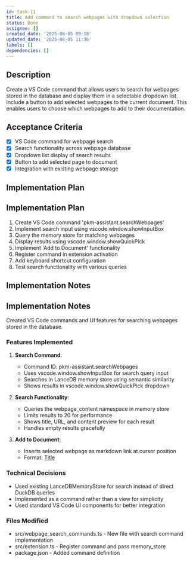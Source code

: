 ```yaml
---
id: task-11
title: Add command to search webpages with dropdown selection
status: Done
assignee: []
created_date: '2025-08-05 09:18'
updated_date: '2025-08-05 11:36'
labels: []
dependencies: []
---
```


## Description

Create a VS Code command that allows users to search for webpages stored in the database and display them in a selectable dropdown list. Include a button to add selected webpages to the current document. This enables users to choose which webpages to add to their documentation.

## Acceptance Criteria

- [x] VS Code command for webpage search
- [x] Search functionality across webpage database
- [x] Dropdown list display of search results
- [x] Button to add selected page to document
- [x] Integration with existing webpage storage

## Implementation Plan

## Implementation Plan

1. Create VS Code command 'pkm-assistant.searchWebpages'
2. Implement search input using vscode.window.showInputBox
3. Query the memory store for matching webpages
4. Display results using vscode.window.showQuickPick
5. Implement 'Add to Document' functionality
6. Register command in extension activation
7. Add keyboard shortcut configuration
8. Test search functionality with various queries

## Implementation Notes

## Implementation Notes

Created VS Code commands and UI features for searching webpages stored in the database.

### Features Implemented

1. **Search Command**: 
   - Command ID: pkm-assistant.searchWebpages
   - Uses vscode.window.showInputBox for search query input
   - Searches in LanceDB memory store using semantic similarity
   - Shows results in vscode.window.showQuickPick dropdown

2. **Search Functionality**:
   - Queries the webpage_content namespace in memory store
   - Limits results to 20 for performance
   - Shows title, URL, and content preview for each result
   - Handles empty results gracefully

3. **Add to Document**:
   - Inserts selected webpage as markdown link at cursor position
   - Format: [Title](URL)

### Technical Decisions

- Used existing LanceDBMemoryStore for search instead of direct DuckDB queries
- Implemented as a command rather than a view for simplicity
- Used standard VS Code UI components for better integration

### Files Modified

- src/webpage_search_commands.ts - New file with search command implementation
- src/extension.ts - Register command and pass memory_store
- package.json - Added command definition
